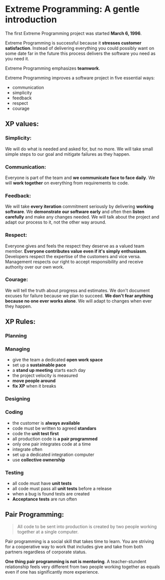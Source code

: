 # Extreme Programming: A gentle introduction

The first Extreme Programming project was started **March 6, 1996**.

Extreme Programming is successful because it **stresses customer satisfaction**. 
Instead of delivering everything you could possibly want on some date far in the future this process delivers the software you need as you need it.

Extreme Programming emphasizes **teamwork**.

Extreme Programming improves a software project in five essential ways:
  * communication
  * simplicity
  * feedback
  * respect
  * courage

## XP values:

### Simplicity:
We will do what is needed and asked for, but no more.
We will take small simple steps to our goal and mitigate failures as they happen.

### Communication:
Everyone is part of the team and **we communicate face to face daily**.
We will **work together** on everything from requirements to code.

### Feedback:
We will take **every iteration** commitment seriously by delivering **working software**.
We **demonstrate our software early** and often then **listen carefully** and make any changes needed.
We will talk about the project and adapt our process to it, not the other way around.

### Respect:
Everyone gives and feels the respect they deserve as a valued team member.
**Everyone contributes value even if it's simply enthusiasm**.
Developers respect the expertise of the customers and vice versa.
Management respects our right to accept responsibility and receive authority over our own work.

### Courage:
We will tell the truth about progress and estimates.
We don't document excuses for failure because we plan to succeed.
**We don't fear anything because no one ever works alone**.
We will adapt to changes when ever they happen.

## XP Rules:

### Planning

### Managing
  * give the team a dedicated **open work space**
  * set up a **sustainable pace**
  * a **stand up meeting** starts each day
  * the project velocity is measured
  * **move people around**
  * **fix XP** when it breaks

### Designing

### Coding
  * the customer is **always available**
  * code must be written to agreed **standars**
  * code the **unit test first**
  * all production code is **a pair programmed**
  * only one pair integrates code at a time
  * integrate often
  * set up a dedicated integration computer
  * use **collective ownership**

### Testing
  * all code must have **unit tests**
  * all code must pass all **unit tests** before a release
  * when a bug is found tests are created
  * **Acceptance tests** are run often


## Pair Programming:
>All code to be sent into production is created by two people working together at a single computer.

Pair programming is a social skill that takes time to learn. You are striving for a cooperative way to work that includes give and take from both partners regardless of corporate status.

**One thing pair programming is not is mentoring**. A teacher-stundent relationship feels very different from two people working together as equals even if one has significantly more experience.

